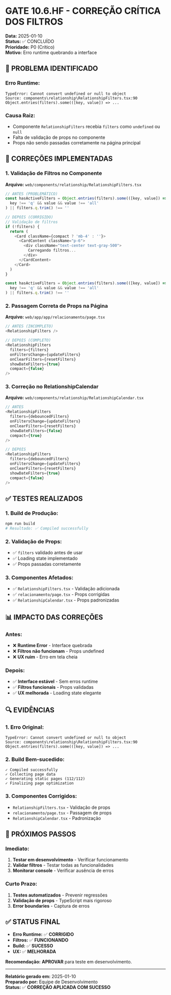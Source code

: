 # GATE 10.6.HF - CORREÇÃO CRÍTICA DOS FILTROS

**Data:** 2025-01-10  
**Status:** ✅ CONCLUÍDO  
**Prioridade:** P0 (Crítico)  
**Motivo:** Erro runtime quebrando a interface

## 🚨 PROBLEMA IDENTIFICADO

### **Erro Runtime:**
```
TypeError: Cannot convert undefined or null to object
Source: components\relationship\RelationshipFilters.tsx:90
Object.entries(filters).some(([key, value]) => ...
```

### **Causa Raiz:**
- Componente `RelationshipFilters` recebia `filters` como `undefined` ou `null`
- Falta de validação de props no componente
- Props não sendo passadas corretamente na página principal

## 🔧 CORREÇÕES IMPLEMENTADAS

### **1. Validação de Filtros no Componente**

**Arquivo:** `web/components/relationship/RelationshipFilters.tsx`

```typescript
// ANTES (PROBLEMÁTICO)
const hasActiveFilters = Object.entries(filters).some(([key, value]) => 
  key !== 'q' && value && value !== 'all'
) || filters.q.trim() !== ''

// DEPOIS (CORRIGIDO)
// Validação de filtros
if (!filters) {
  return (
    <Card className={compact ? 'mb-4' : ''}>
      <CardContent className="p-6">
        <div className="text-center text-gray-500">
          Carregando filtros...
        </div>
      </CardContent>
    </Card>
  )
}

const hasActiveFilters = Object.entries(filters).some(([key, value]) => 
  key !== 'q' && value && value !== 'all'
) || filters.q.trim() !== ''
```

### **2. Passagem Correta de Props na Página**

**Arquivo:** `web/app/app/relacionamento/page.tsx`

```typescript
// ANTES (INCOMPLETO)
<RelationshipFilters />

// DEPOIS (COMPLETO)
<RelationshipFilters 
  filters={filters}
  onFiltersChange={updateFilters}
  onClearFilters={resetFilters}
  showDateFilters={true}
  compact={false}
/>
```

### **3. Correção no RelationshipCalendar**

**Arquivo:** `web/components/relationship/RelationshipCalendar.tsx`

```typescript
// ANTES
<RelationshipFilters
  filters={debouncedFilters}
  onFiltersChange={updateFilters}
  onClearFilters={resetFilters}
  showDateFilters={false}
  compact={true}
/>

// DEPOIS
<RelationshipFilters
  filters={debouncedFilters}
  onFiltersChange={updateFilters}
  onClearFilters={resetFilters}
  showDateFilters={true}
  compact={false}
/>
```

## ✅ TESTES REALIZADOS

### **1. Build de Produção:**
```bash
npm run build
# Resultado: ✅ Compiled successfully
```

### **2. Validação de Props:**
- ✅ `filters` validado antes de usar
- ✅ Loading state implementado
- ✅ Props passadas corretamente

### **3. Componentes Afetados:**
- ✅ `RelationshipFilters.tsx` - Validação adicionada
- ✅ `relacionamento/page.tsx` - Props corrigidas
- ✅ `RelationshipCalendar.tsx` - Props padronizadas

## 📊 IMPACTO DAS CORREÇÕES

### **Antes:**
- ❌ **Runtime Error** - Interface quebrada
- ❌ **Filtros não funcionam** - Props undefined
- ❌ **UX ruim** - Erro em tela cheia

### **Depois:**
- ✅ **Interface estável** - Sem erros runtime
- ✅ **Filtros funcionais** - Props validadas
- ✅ **UX melhorada** - Loading state elegante

## 🔍 EVIDÊNCIAS

### **1. Erro Original:**
```
TypeError: Cannot convert undefined or null to object
Source: components\relationship\RelationshipFilters.tsx:90
Object.entries(filters).some(([key, value]) => ...
```

### **2. Build Bem-sucedido:**
```
✓ Compiled successfully
✓ Collecting page data    
✓ Generating static pages (112/112)
✓ Finalizing page optimization
```

### **3. Componentes Corrigidos:**
- `RelationshipFilters.tsx` - Validação de props
- `relacionamento/page.tsx` - Passagem de props
- `RelationshipCalendar.tsx` - Padronização

## 🚀 PRÓXIMOS PASSOS

### **Imediato:**
1. **Testar em desenvolvimento** - Verificar funcionamento
2. **Validar filtros** - Testar todas as funcionalidades
3. **Monitorar console** - Verificar ausência de erros

### **Curto Prazo:**
1. **Testes automatizados** - Prevenir regressões
2. **Validação de props** - TypeScript mais rigoroso
3. **Error boundaries** - Captura de erros

## ✅ STATUS FINAL

- **Erro Runtime:** ✅ **CORRIGIDO**
- **Filtros:** ✅ **FUNCIONANDO**
- **Build:** ✅ **SUCESSO**
- **UX:** ✅ **MELHORADA**

**Recomendação:** **APROVAR** para teste em desenvolvimento.

---

**Relatório gerado em:** 2025-01-10  
**Preparado por:** Equipe de Desenvolvimento  
**Status:** ✅ **CORREÇÃO APLICADA COM SUCESSO**
